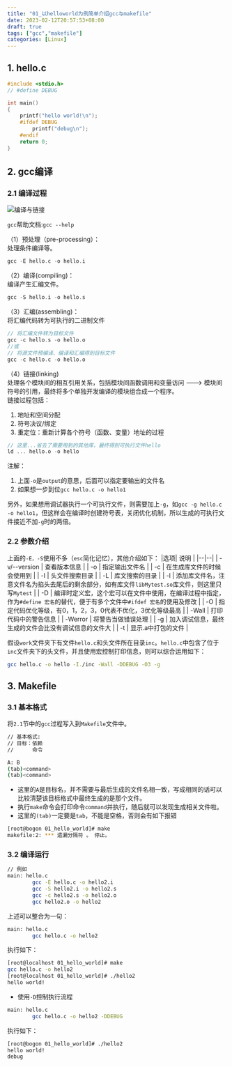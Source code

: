 ```yaml
---
title: "01_以helloworld为例简单介绍gcc与makefile"
date: 2023-02-12T20:57:53+08:00
draft: true
tags: ["gcc","makefile"]
categories: [Linux]
---
```


## 1. hello.c

```c
#include <stdio.h>
// #define DEBUG

int main()
{
	printf("hello world!\n");
	#ifdef DEBUG
		printf("debug\n");
	#endif
	return 0;
}
```

## 2. gcc编译
### 2.1 编译过程
![编译与链接](编译链接过程图.png)

```gcc```帮助文档:```gcc --help```

（1）预处理（pre-processing）： \
处理条件编译等。
```c
gcc -E hello.c -o hello.i
```

（2）编译(compiling)： \
编译产生汇编文件。

```c
gcc -S hello.i -o hello.s
```


（3）汇编(assembling)： \
将汇编代码转为可执行的二进制文件

```c
// 将汇编文件转为目标文件
gcc -c hello.s -o hello.o	
//或
// 将源文件预编译、编译和汇编得到目标文件
gcc -c hello.c -o hello.o	
```

（4）链接(linking) \
处理各个模块间的相互引用关系，包括模块间函数调用和变量访问 ---> 模块间符号的引用，最终将多个单独开发编译的模块组合成一个程序。\
链接过程包括：
1. 地址和空间分配 
2. 符号决议/绑定 
3. 重定位：重新计算各个符号（函数、变量）地址的过程

```c
// 这里...省去了需要用到的其他库，最终得到可执行文件hello
ld ... hello.o -o hello	
```

注解：
1. 上面```-o```是```output```的意思，后面可以指定要输出的文件名
2. 如果想一步到位```gcc hello.c -o hello1```

另外，如果想用调试器执行一个可执行文件，则需要加上`-g`，如```gcc -g hello.c -o hello1```，但这样会在编译时创建符号表，关闭优化机制，所以生成的可执行文件接近不加`-g`时的两倍。

### 2.2 参数介绍
上面的`-E，-S`使用不多（`esc`简化记忆），其他介绍如下：
|选项| 说明 |
|--|--|
| -v/--version | 查看版本信息 |
| -o | 指定输出文件名 |
| -c | 在生成库文件的时候会使用到 |
| -I | 头文件搜索目录 |
| -L | 库文搜索的目录 |
| -l | 添加库文件名，注意文件名为掐头去尾后的剩余部分，如有库文件`libMytest.so`库文件，则这里只写`Mytest` |
| -D | 编译时定义宏，这个宏可以在文件中使用，在编译过程中指定，作为`#define 宏名`的替代，便于有多个文件中`#ifdef 宏名`的使用及修改 |
| -O | 指定代码优化等级，有0，1，2，3，0代表不优化，3优化等级最高 |
| -Wall | 打印代码中的警告信息 |
| -Werror | 将警告当做错误处理 |
| -g | 加入调试信息，最终生成的文件会比没有调试信息的文件大 |
| -t | 显示.a中打包的文件 |

假设`work`文件夹下有文件`hello.c`和头文件所在目录`inc`。`hello.c`中包含了位于`inc`文件夹下的头文件，并且使用宏控制打印信息，则可以综合运用如下：

```bash
gcc hello.c -o hello -I./inc -Wall -DDEBUG -O3 -g
```

## 3. Makefile
### 3.1 基本格式
将`2.1`节中的```gcc```过程写入到`Makefile`文件中。

```bash
// 基本格式:
// 目标：依赖
// 		命令

A: B
(tab)<command>
(tab)<command>
```
- 这里的```A```是目标名，并不需要与最后生成的文件名相一致，写成相同的话可以比较清楚该目标格式中最终生成的是那个文件。
- 执行```make```命令会打印命令```command```并执行，随后就可以发现生成相关文件啦。
- 这里的`(tab)`一定要是`tab`，不能是空格，否则会有如下报错

```bash
[root@bogon 01_hello_world]# make
makefile:2: *** 遗漏分隔符 。 停止。
```

### 3.2 编译运行
```bash
// 例如
main: hello.c
        gcc -E hello.c -o hello2.i
        gcc -S hello2.i -o hello2.s
        gcc -c hello2.s -o hello2.o
        gcc hello2.o -o hello2
```
上述可以整合为一句：
```bash
main: hello.c
        gcc hello.c -o hello2
```
执行如下：

```bash
[root@localhost 01_hello_world]# make
gcc hello.c -o hello2
[root@localhost 01_hello_world]# ./hello2
hello world!
```
- 使用`-D`控制执行流程
```bash
main: hello.c
        gcc hello.c -o hello2 -DDEBUG
```
执行如下：

```bash
[root@bogon 01_hello_world]# ./hello2
hello world!
debug
```
